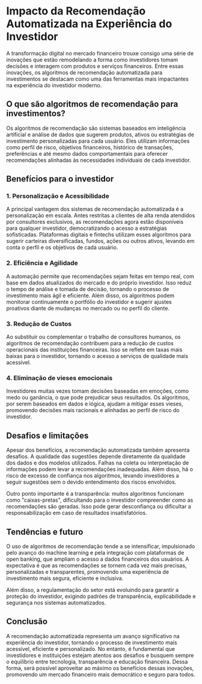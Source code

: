 # Impacto da Recomendação Automatizada na Experiência do Investidor

A transformação digital no mercado financeiro trouxe consigo uma série de inovações que estão remodelando a forma como investidores tomam decisões e interagem com produtos e serviços financeiros. Entre essas inovações, os algoritmos de recomendação automatizada para investimentos se destacam como uma das ferramentas mais impactantes na experiência do investidor moderno.

## O que são algoritmos de recomendação para investimentos?

Os algoritmos de recomendação são sistemas baseados em inteligência artificial e análise de dados que sugerem produtos, ativos ou estratégias de investimento personalizadas para cada usuário. Eles utilizam informações como perfil de risco, objetivos financeiros, histórico de transações, preferências e até mesmo dados comportamentais para oferecer recomendações alinhadas às necessidades individuais de cada investidor.

## Benefícios para o investidor

### 1. **Personalização e Acessibilidade**
A principal vantagem dos sistemas de recomendação automatizada é a personalização em escala. Antes restritas a clientes de alta renda atendidos por consultores exclusivos, as recomendações agora estão disponíveis para qualquer investidor, democratizando o acesso a estratégias sofisticadas. Plataformas digitais e fintechs utilizam esses algoritmos para sugerir carteiras diversificadas, fundos, ações ou outros ativos, levando em conta o perfil e os objetivos de cada usuário.

### 2. **Eficiência e Agilidade**
A automação permite que recomendações sejam feitas em tempo real, com base em dados atualizados do mercado e do próprio investidor. Isso reduz o tempo de análise e tomada de decisão, tornando o processo de investimento mais ágil e eficiente. Além disso, os algoritmos podem monitorar continuamente o portfólio do investidor e sugerir ajustes proativos diante de mudanças no mercado ou no perfil do cliente.

### 3. **Redução de Custos**
Ao substituir ou complementar o trabalho de consultores humanos, os algoritmos de recomendação contribuem para a redução de custos operacionais das instituições financeiras. Isso se reflete em taxas mais baixas para o investidor, tornando o acesso a serviços de qualidade mais acessível.

### 4. **Eliminação de vieses emocionais**
Investidores muitas vezes tomam decisões baseadas em emoções, como medo ou ganância, o que pode prejudicar seus resultados. Os algoritmos, por serem baseados em dados e lógica, ajudam a mitigar esses vieses, promovendo decisões mais racionais e alinhadas ao perfil de risco do investidor.

## Desafios e limitações

Apesar dos benefícios, a recomendação automatizada também apresenta desafios. A qualidade das sugestões depende diretamente da qualidade dos dados e dos modelos utilizados. Falhas na coleta ou interpretação de informações podem levar a recomendações inadequadas. Além disso, há o risco de excesso de confiança nos algoritmos, levando investidores a seguir sugestões sem o devido entendimento dos riscos envolvidos.

Outro ponto importante é a transparência: muitos algoritmos funcionam como "caixas-pretas", dificultando para o investidor compreender como as recomendações são geradas. Isso pode gerar desconfiança ou dificultar a responsabilização em caso de resultados insatisfatórios.

## Tendências e futuro

O uso de algoritmos de recomendação tende a se intensificar, impulsionado pelo avanço do machine learning e pela integração com plataformas de open banking, que ampliam o acesso a dados financeiros dos usuários. A expectativa é que as recomendações se tornem cada vez mais precisas, personalizadas e transparentes, promovendo uma experiência de investimento mais segura, eficiente e inclusiva.

Além disso, a regulamentação do setor está evoluindo para garantir a proteção do investidor, exigindo padrões de transparência, explicabilidade e segurança nos sistemas automatizados.

## Conclusão

A recomendação automatizada representa um avanço significativo na experiência do investidor, tornando o processo de investimento mais acessível, eficiente e personalizado. No entanto, é fundamental que investidores e instituições estejam atentos aos desafios e busquem sempre o equilíbrio entre tecnologia, transparência e educação financeira. Dessa forma, será possível aproveitar ao máximo os benefícios dessas inovações, promovendo um mercado financeiro mais democrático e seguro para todos.